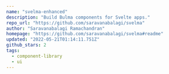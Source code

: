 ```yaml
---
name: "svelma-enhanced"
description: "Build Bulma components for Svelte apps."
repo_url: "https://github.com/saravanabalagi/svelma"
author: "Saravanabalagi Ramachandran"
homepage: "https://github.com/saravanabalagi/svelma#readme"
updated: "2022-05-21T01:14:11.751Z"
github_stars: 2
tags: 
  - component-library
  - ui
---
```

